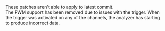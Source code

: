 These patches aren't able to apply to latest commit.<br>
The PWM support has been removed due to issues with the trigger.
When the trigger was activated on any of the channels, the analyzer has starting to produce incorrect data.
